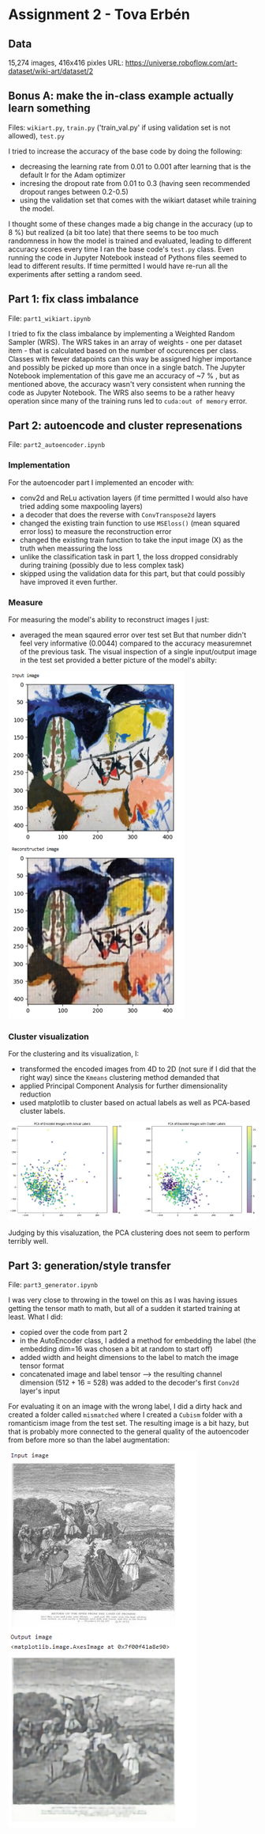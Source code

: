 # Assignment 2 - Tova Erbén

## Data

15,274 images, 416x416 pixles
URL: https://universe.roboflow.com/art-dataset/wiki-art/dataset/2

## Bonus A: make the in-class example actually learn something

Files: `wikiart.py`, `train.py` ('train_val.py' if using validation set is not allowed), `test.py`

I tried to increase the accuracy of the base code by doing the following:
* decreasing the learning rate from 0.01 to 0.001 after learning that is the default lr for the Adam optimizer
* incresing the dropout rate from 0.01 to 0.3 (having seen recommended dropout ranges between 0.2-0.5)
* using the validation set that comes with the wikiart dataset while training the model.
  
I thought some of these changes made a big change in the accuracy (up to 8 %) but realized (a bit too late) that there seems to be too much randomness in how the model is trained and evaluated, leading to different accuracy scores every time I ran the base code's `test.py` class. Even running the code in Jupyter Notebook instead of Pythons files seemed to lead to different results. If time permitted I would have re-run all the experiments after setting a random seed.

## Part 1: fix class imbalance

File: `part1_wikiart.ipynb`

I tried to fix the class imbalance by implementing a Weighted Random Sampler (WRS). The WRS takes in an array of weights - one per dataset item - that is calculated based on the number of occurences per class. Classes with fewer datapoints can this way be assigned higher importance and possibly be picked up more than once in a single batch. The Jupyter Notebook implementation of this gave me an accuracy of ~7 % , but as mentioned above, the accuracy wasn't very consistent when running the code as Jupyter Notebook. The WRS also seems to be a rather heavy operation since many of the training runs led to `cuda:out of memory` error. 

## Part 2: autoencode and cluster represenations

File: `part2_autoencoder.ipynb`

### Implementation 

For the autoencoder part I implemented an encoder  with:
* conv2d and ReLu activation layers (if time permitted I would also have tried adding some maxpooling layers)
* a decoder that does the reverse with `ConvTranspose2d` layers
* changed the existing train function to use `MSEloss()` (mean squared error loss) to measure the reconstruction error 
* changed the existing train function to take the input image (X) as the truth when meassuring the loss
* unlike the classification task in part 1, the loss dropped considrably during training (possibly due to less complex task)
* skipped using the validation data for this part, but that could possibly have improved it even further.

### Measure

For measuring the model's ability to reconstruct images I just:
* averaged the mean sqaured error over test set
But that number didn't feel very informative (0.0044) compared to the accuracy measuremnet of the previous task. The visual inspection of a single input/output image in the test set provided a better picture of the model's abilty:

![image](images/a2_input_output2.png)

### Cluster visualization

For the clustering and its visualization, I:
* transformed the encoded images from 4D to 2D (not sure if I did that the right way) since the `Kmeans` clustering method demanded that 
* applied Principal Component Analysis for further dimensionality reduction
* used matplotlib to cluster based on actual labels as well as PCA-based cluster labels.

![image](images/pca_encoded_images_actual_and_cluster_labels.png)

Judging by this visaluzation, the PCA clustering does not seem to perform terribly well.

## Part 3: generation/style transfer

File: `part3_generator.ipynb`

I was very close to throwing in the towel on this as I was having issues getting the tensor math to math, but all of a sudden it started training at least. What I did:
* copied over the code from part 2
* in the AutoEncoder class, I added a method for embedding the label (the embedding dim=16 was chosen a bit at random to start off)
* added width and height dimensions to the label to match the image tensor format
* concatenated image and label tensor --> the resulting channel dimension (512 + 16 = 528) was added to the decoder's first `Conv2d` layer's input

For evaluating it on an image with the wrong label, I did a dirty hack and created a folder called `mismatched` where I created a `Cubism` folder with a romanticism image from the test set. The resulting image is a bit hazy, but that is probably more connected to the general quality of the autoencoder from before more so than the label augmentation: 

![image](images/a2_generator_evaluation.png)
